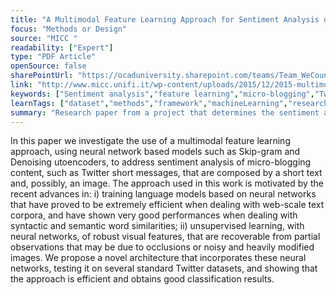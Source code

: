 ```yaml
---
title: "A Multimodal Feature Learning Approach for Sentiment Analysis of Social Network Multimedia"
focus: "Methods or Design"
source: "MICC "
readability: ["Expert"]
type: "PDF Article"
openSource: false
sharePointUrl: "https://ocaduniversity.sharepoint.com/teams/Team_WeCount/Shared%20Documents/Resources%20and%20Tools/Literature%20(curated)/A%20Multimodal%20Feature%20Learning%20Approach%20for%20Sentiment%20Analysis.pdf"
link: "http://www.micc.unifi.it/wp-content/uploads/2015/12/2015-multimodal-feature-learning.pdf"
keywords: ["Sentiment analysis","feature learning","micro-blogging","Twitter"]
learnTags: ["dataset","methods","framework","machineLearning","researchCentre"]
summary: "Research paper from a project that determines the sentiment analysis of Twitter data sets using a multimodal feature learning approach. "
---
```

In this paper we investigate the use of a multimodal feature learning approach, using neural network based models such as Skip-gram and Denoising utoencoders, to address sentiment analysis of micro-blogging content, such as Twitter short messages, that are composed by a short text and, possibly, an image.
The approach used in this work is motivated by the recent advances in: i) training language models based on neural networks that have proved to be extremely efficient when dealing with web-scale text corpora, and have shown very good performances when dealing with syntactic and semantic word similarities; ii) unsupervised learning, with neural networks, of robust visual features, that are recoverable from partial observations that may be due to occlusions or noisy and heavily modified images.
We propose a novel architecture that incorporates these neural networks, testing it on several standard Twitter datasets, and showing that the approach is efficient and obtains good classification results.
